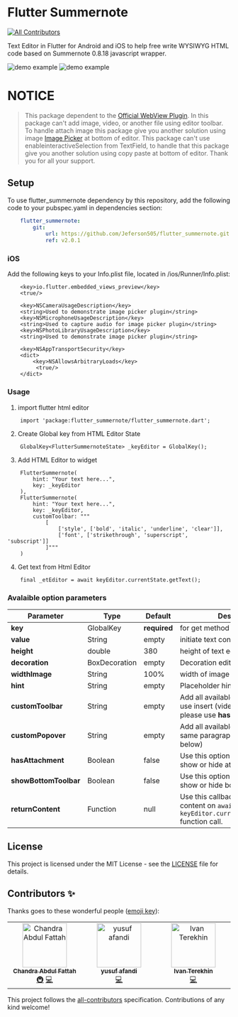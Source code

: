 # Flutter Summernote
<!-- ALL-CONTRIBUTORS-BADGE:START - Do not remove or modify this section -->
[![All Contributors](https://img.shields.io/badge/all_contributors-3-orange.svg?style=flat-square)](#contributors-)
<!-- ALL-CONTRIBUTORS-BADGE:END -->

Text Editor in Flutter for Android and iOS to help free write WYSIWYG HTML code based on Summernote 0.8.18 javascript wrapper.

![demo example](https://github.com/chandrabezzo/flutter_summernote/blob/master/screenshoot/home.png) ![demo example](https://github.com/chandrabezzo/flutter_summernote/blob/master/screenshoot/attach.png)

# NOTICE
> This package dependent to the [Official WebView Plugin](https://pub.dev/packages/webview_flutter). In this package can't add image, video, or another file using editor toolbar.
> To handle attach image this package give you another solution using image [Image Picker](https://pub.dev/packages/image_picker) at bottom of editor.
> This package can't use enableinteractiveSelection from TextField, to handle that this package give you another solution using copy paste at bottom of editor.
> Thank you for all your support.

## Setup

To use flutter_summernote dependency by this repository, add the following code to your pubspec.yaml in dependencies section:
```yaml
    flutter_summernote:
        git:
            url: https://github.com/Jeferson505/flutter_summernote.git
            ref: v2.0.1    
```

### iOS

Add the following keys to your Info.plist file, located in <project root>/ios/Runner/Info.plist:

```
    <key>io.flutter.embedded_views_preview</key>
    <true/>

    <key>NSCameraUsageDescription</key>
    <string>Used to demonstrate image picker plugin</string>
    <key>NSMicrophoneUsageDescription</key>
    <string>Used to capture audio for image picker plugin</string>
    <key>NSPhotoLibraryUsageDescription</key>
    <string>Used to demonstrate image picker plugin</string>

    <key>NSAppTransportSecurity</key>
    <dict>
        <key>NSAllowsArbitraryLoads</key>
         <true/>
    </dict>
```

### Usage

1. import flutter html editor
```
    import 'package:flutter_summernote/flutter_summernote.dart';
```

2. Create Global key from HTML Editor State
```
    GlobalKey<FlutterSummernoteState> _keyEditor = GlobalKey();
```

3. Add HTML Editor to widget
```
    FlutterSummernote(
        hint: "Your text here...",
        key: _keyEditor
    ),
    FlutterSummernote(
        hint: "Your text here...",
        key: _keyEditor,
        customToolbar: """
            [
                ['style', ['bold', 'italic', 'underline', 'clear']],
                ['font', ['strikethrough', 'superscript', 'subscript']]
            ]"""
    )
```

4. Get text from Html Editor
```
    final _etEditor = await keyEditor.currentState.getText();
```


### Avalaible option parameters

Parameter | Type | Default | Description
------------ | ------------- | ------------- | -------------
**key** | GlobalKey<HtmlEditorState> | **required** | for get method & reset
**value** | String | empty | initiate text content for text editor
**height** | double | 380 | height of text editor
**decoration** | BoxDecoration | empty | Decoration editor
**widthImage** | String | 100% | width of image picker
**hint** | String | empty | Placeholder hint text
**customToolbar** | String | empty | Add all available [Toolbar](https://summernote.org/deep-dive/#custom-toolbar-popover). Don't use insert (video & picture), please use **hasAttachment** option.
**customPopover** | String | empty | Add all available [Popover](https://summernote.org/deep-dive/#custom-toolbar-popover) (the same paragraph as for toolbar, but below)
**hasAttachment** | Boolean | false | Use this option if you want to show or hide attachment button
**showBottomToolbar** | Boolean | false | Use this option if you want to show or hide bottom toolbar
**returnContent** | Function | null | Use this callback to return text content on `await keyEditor.currentState.getText()` function call.

## License

This project is licensed under the MIT License - see the [LICENSE](LICENSE) file for details.

## Contributors ✨

Thanks goes to these wonderful people ([emoji key](https://allcontributors.org/docs/en/emoji-key)):

<!-- ALL-CONTRIBUTORS-LIST:START - Do not remove or modify this section -->
<!-- prettier-ignore-start -->
<!-- markdownlint-disable -->
<table>
  <tbody>
    <tr>
      <td align="center" valign="top" width="14.28%"><a href="https://www.linkedin.com/in/chandra-abdul-fattah"><img src="https://avatars.githubusercontent.com/u/16184998?v=4?s=100" width="100px;" alt="Chandra Abdul Fattah"/><br /><sub><b>Chandra Abdul Fattah</b></sub></a><br /><a href="#infra-chandrabezzo" title="Infrastructure (Hosting, Build-Tools, etc)">🚇</a> <a href="https://github.com/chandrabezzo/flutter_summernote/commits?author=chandrabezzo" title="Code">💻</a></td>
      <td align="center" valign="top" width="14.28%"><a href="https://afandiyusuf.com"><img src="https://avatars.githubusercontent.com/u/4621478?v=4?s=100" width="100px;" alt="yusuf afandi"/><br /><sub><b>yusuf afandi</b></sub></a><br /><a href="https://github.com/chandrabezzo/flutter_summernote/commits?author=afandiyusuf" title="Code">💻</a></td>
      <td align="center" valign="top" width="14.28%"><a href="https://www.upwork.com/freelancers/~01192eefd8a1c267f7"><img src="https://avatars.githubusercontent.com/u/231950?v=4?s=100" width="100px;" alt="Ivan Terekhin"/><br /><sub><b>Ivan Terekhin</b></sub></a><br /><a href="https://github.com/chandrabezzo/flutter_summernote/commits?author=JEuler" title="Code">💻</a></td>
    </tr>
  </tbody>
</table>

<!-- markdownlint-restore -->
<!-- prettier-ignore-end -->

<!-- ALL-CONTRIBUTORS-LIST:END -->

This project follows the [all-contributors](https://github.com/all-contributors/all-contributors) specification. Contributions of any kind welcome!